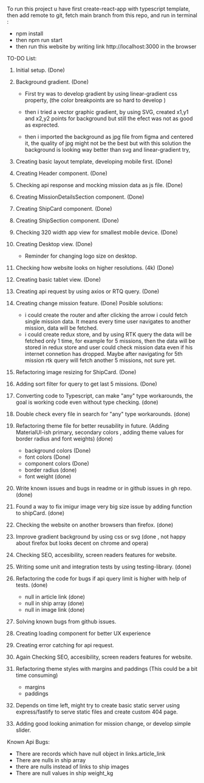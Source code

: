 To run this project u have first create-react-app with typescript template, then add remote to git, fetch main branch from this repo, and run in terminal :

- npm install
- then npm run start
- then run this website by writing link http://localhost:3000 in the browser

TO-DO List:

1. Initial setup. (Done)
2. Background gradient. (Done)

   - First try was to develop gradient by using linear-gradient css property, (the color breakpoints are so hard to develop )

   - then i tried a vector graphic gradient, by using SVG, created x1,y1 and x2,y2 points for background but still the efect was not as good as exprected.

   - then i imported the background as jpg file from figma and centered it, the quality of jpg might not be the best but with this solution the background is looking way better than svg and linear-gradient try,

3. Creating basic layout template, developing mobile first. (Done)
4. Creating Header component. (Done)
5. Checking api response and mocking mission data as js file. (Done)
6. Creating MissionDetailsSection component. (Done)
7. Creating ShipCard component. (Done)
8. Creating ShipSection component. (Done)
9. Checking 320 width app view for smallest mobile device. (Done)
10. Creating Desktop view. (Done)
    - Reminder for changing logo size on desktop.
11. Checking how website looks on higher resolutions. (4k) (Done)
12. Creating basic tablet view. (Done)
13. Creating api request by using axios or RTQ query. (Done)
14. Creating change mission feature. (Done)
    Posible solutions:
    - i could create the router and after clicking the arrow i could fetch single mission data. It means every time user navigates to another mission, data will be fetched.
    - i could create redux store, and by using RTK query the data will be fetched only 1 time, for example for 5 missions, then the data will be stored in redux store and user could check mission data even if his internet connetion has dropped. Maybe after navigating for 5th mission rtk query will fetch another 5 missions, not sure yet.
15. Refactoring image resizing for ShipCard. (Done)
16. Adding sort filter for query to get last 5 missions. (Done)
17. Converting code to Typescript, can make "any" type workarounds, the goal is working code even without type checking. (done)
18. Double check every file in search for "any" type workarounds. (done)
19. Refactoring theme file for better reusability in future. (Adding MaterialUI-ish primary, secondary colors , adding theme values for border radius and font weights) (done)
    - background colors (Done)
    - font colors (Done)
    - component colors (Done)
    - border radius (done)
    - font weight (done)
20. Write known issues and bugs in readme or in github issues in gh repo. (done)
21. Found a way to fix imigur image very big size issue by adding function to shipCard. (done)
22. Checking the website on another browsers than firefox. (done)
23. Improve gradient background by using css or svg (done , not happy about firefox but looks decent on chrome and opera)
24. Checking SEO, accesibility, screen readers features for website.
25. Writing some unit and integration tests by using testing-library. (done)
26. Refactoring the code for bugs if api query limit is higher with help of tests. (done)
    - null in article link (done)
    - null in ship array (done)
    - null in image link (done)
27. Solving known bugs from github issues.
28. Creating loading component for better UX experience
29. Creating error catching for api request.
30. Again Checking SEO, accesibility, screen readers features for website.
31. Refactoring theme styles with margins and paddings (This could be a bit time consuming)
    - margins
    - paddings
32. Depends on time left, might try to create basic static server using express/fastify to serve static files and create custom 404 page.
33. Adding good looking animation for mission change, or develop simple slider.

Known Api Bugs:

- There are records which have null object in links.article_link
- There are nulls in ship array
- there are nulls instead of links to ship images
- There are null values in ship weight_kg
